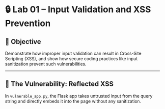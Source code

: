 # 🔒 Lab 01 – Input Validation and XSS Prevention

## 🎯 Objective
Demonstrate how improper input validation can result in Cross-Site Scripting (XSS), and show how secure coding practices like input sanitization prevent such vulnerabilities.

---

## 🧪 The Vulnerability: Reflected XSS

In `vulnerable_app.py`, the Flask app takes untrusted input from the query string and directly embeds it into the page without any sanitization.
